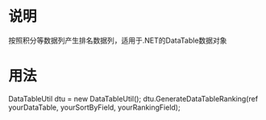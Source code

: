 # 说明

按照积分等数据列产生排名数据列，适用于.NET的DataTable数据对象

# 用法

  DataTableUtil dtu = new DataTableUtil();
  dtu.GenerateDataTableRanking(ref yourDataTable, yourSortByField, yourRankingField);
  
  
